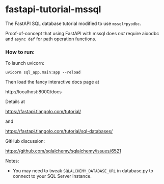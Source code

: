 # fastapi-tutorial-mssql
The FastAPI SQL database tutorial modified to use `mssql+pyodbc`.

Proof-of-concept that using FastAPI with mssql does *not* require
aioodbc and `async def` for path operation functions.

### How to run:

To launch uvicorn:

```
uvicorn sql_app.main:app --reload
```

Then load the fancy interactive docs page at

http://localhost:8000/docs

Details at

https://fastapi.tiangolo.com/tutorial/

and

https://fastapi.tiangolo.com/tutorial/sql-databases/

GitHub discussion:

https://github.com/sqlalchemy/sqlalchemy/issues/6521

Notes:

- You may need to tweak `SQLALCHEMY_DATABASE_URL` in database.py to connect
to your SQL Server instance.
